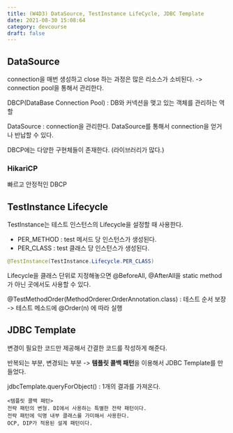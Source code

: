 ```yaml
---
title: (W4D3) DataSource, TestInstance LifeCycle, JDBC Template
date: 2021-08-30 15:08:64
category: devcourse
draft: false
---
```


## DataSource

connection을 매번 생성하고 close 하는 과정은 많은 리소스가 소비된다. -> connection pool을 통해서 관리한다.

DBCP(DataBase Connection Pool) : DB와 커넥션을 맺고 있는 객체를 관리하는 역할

DataSource : connection을 관리한다. DataSource를 통해서 connection을 얻거나 반납할 수 있다.

DBCP에는 다양한 구현체들이 존재한다. (라이브러리가 많다.)

### HikariCP

빠르고 안정적인 DBCP



## TestInstance Lifecycle

TestInstance는 테스트 인스턴스의 Lifecycle을 설정할 때 사용한다.

- PER_METHOD : test 메서드 당 인스턴스가 생성된다.
- PER_CLASS : test 클래스 당 인스턴스가 생성된다.

```java
@TestInstance(TestInstance.Lifecycle.PER_CLASS)
```

Lifecycle을 클래스 단위로 지정해놓으면 @BeforeAll, @AfterAll을 static method가 아닌 곳에서도 사용할 수 있다.

@TestMethodOrder(MethodOrderer.OrderAnnotation.class) : 테스트 순서 보장 -> 테스트 메소드에 @Order(n) 에 따라 실행



## JDBC Template

변경이 필요한 코드만 제공해서 간결한 코드를 작성하게 해준다.

반복되는 부분, 변경되는 부분 -> **템플릿 콜백 패턴**을 이용해서 JDBC Template를 만들었다.

jdbcTemplate.queryForObject() : 1개의 결과를 가져온다.  

```
<템플릿 콜백 패턴>
전략 패턴의 변형. DI에서 사용하는 특별한 전략 패턴이다. 
전략 패턴에 익명 내부 클래스를 가미해서 사용한다.
OCP, DIP가 적용된 설계 패턴이다.
```

